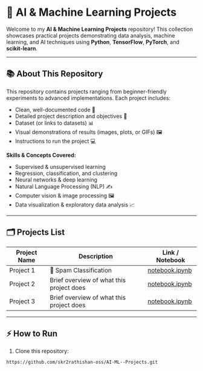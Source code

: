 # 🤖 AI & Machine Learning Projects

Welcome to my **AI & Machine Learning Projects** repository! This collection showcases practical projects demonstrating data analysis, machine learning, and AI techniques using **Python**, **TensorFlow**, **PyTorch**, and **scikit-learn**.

---

## 📚 About This Repository
This repository contains projects ranging from beginner-friendly experiments to advanced implementations. Each project includes:
- Clean, well-documented code 📝
- Detailed project description and objectives 🎯
- Dataset (or links to datasets) 📊
- Visual demonstrations of results (images, plots, or GIFs) 🖼️
- Instructions to run the project 💻

**Skills & Concepts Covered:**
- Supervised & unsupervised learning
- Regression, classification, and clustering
- Neural networks & deep learning
- Natural Language Processing (NLP) ✍️
- Computer vision & image processing 🖼️
- Data visualization & exploratory data analysis 📈

---

## 🗂️ Projects List

| Project Name | Description | Link / Notebook |
|--------------|-------------|----------------|
| Project 1 | 📨 Spam Classification  | [notebook.ipynb](Project-1/notebook.ipynb) |
| Project 2 | Brief overview of what this project does | [notebook.ipynb](Project-2/notebook.ipynb) |
| Project 3 | Brief overview of what this project does | [notebook.ipynb](Project-3/notebook.ipynb) |



---

## ⚡ How to Run
1. Clone this repository:
```bash
https://github.com/skr2rathishan-oss/AI-ML--Projects.git
